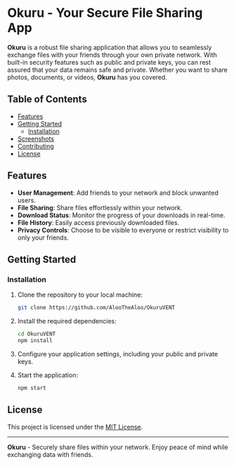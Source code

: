 # Okuru - Your Secure File Sharing App

**Okuru** is a robust file sharing application that allows you to seamlessly exchange files with your friends through your own private network. With built-in security features such as public and private keys, you can rest assured that your data remains safe and private. Whether you want to share photos, documents, or videos, **Okuru** has you covered.

## Table of Contents

- [Features](#features)
- [Getting Started](#getting-started)
  - [Installation](#installation)
- [Screenshots](#screenshots)
- [Contributing](#contributing)
- [License](#license)

## Features

- **User Management**: Add friends to your network and block unwanted users.
- **File Sharing**: Share files effortlessly within your network.
- **Download Status**: Monitor the progress of your downloads in real-time.
- **File History**: Easily access previously downloaded files.
- **Privacy Controls**: Choose to be visible to everyone or restrict visibility to only your friends.

## Getting Started

### Installation

1. Clone the repository to your local machine:

   ```bash
   git clone https://github.com/AlooTheAloo/OkuruVENT
   ```

2. Install the required dependencies:

   ```bash
   cd OkuruVENT
   npm install
   ```

3. Configure your application settings, including your public and private keys.

4. Start the application:

   ```bash
   npm start
   ```

## License

This project is licensed under the [MIT License](LICENSE.txt).

---

**Okuru** - Securely share files within your network. Enjoy peace of mind while exchanging data with friends.
